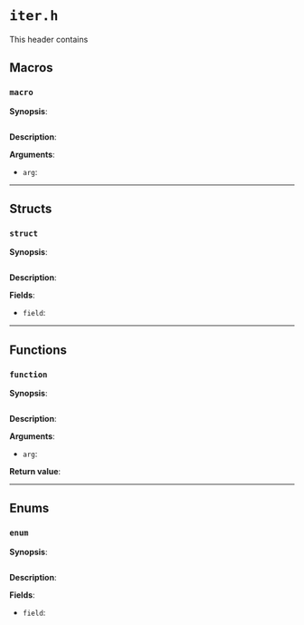 # `iter.h`

This header contains

## Macros

### `macro`

**Synopsis**:

```better-c
```

**Description**:



**Arguments**:

- `arg`:

---

## Structs

### `struct`

**Synopsis**:

```better-c
```

**Description**:



**Fields**:

- `field`:

---

## Functions

### `function`

**Synopsis**:

```better-c
```

**Description**:



**Arguments**:

- `arg`:

**Return value**:

---

## Enums

### `enum`

**Synopsis**:

```better-c
```

**Description**:



**Fields**:

- `field`:
